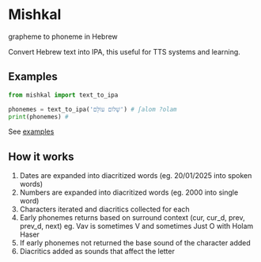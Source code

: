 # Mishkal

grapheme to phoneme in Hebrew

Convert Hebrew text into IPA, this useful for TTS systems and learning.

## Examples

```python
from mishkal import text_to_ipa

phonemes = text_to_ipa('שָׁלוֹם עוֹלָם') # ʃalom ?olam
print(phonemes) # 
```

See [examples](examples)

## How it works

1. Dates are expanded into diacritized words (eg. 20/01/2025 into spoken words)
2. Numbers are expanded into diacritized words (eg. 2000 into single word)
3. Characters iterated and diacritics collected for each
4. Early phonemes returns based on surround context (cur, cur_d, prev, prev_d, next) eg. Vav is sometimes V and sometimes Just O with Holam Haser
5. If early phonemes not returned the base sound of the character added
6. Diacritics added as sounds that affect the letter